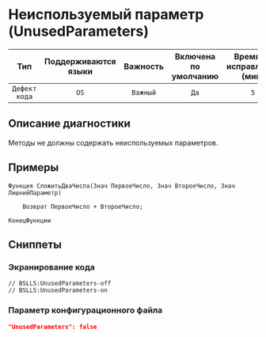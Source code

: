 # Неиспользуемый параметр (UnusedParameters)

| Тип | Поддерживаются<br/>языки | Важность | Включена<br/>по умолчанию | Время на<br/>исправление (мин) | Тэги |
| :-: | :-: | :-: | :-: | :-: | :-: |
| `Дефект кода` | `OS` | `Важный` | `Да` | `5` | `design` |

<!-- Блоки выше заполняются автоматически, не трогать -->
## Описание диагностики
Методы не должны содержать неиспользуемых параметров.

## Примеры

```bsl
Функция СложитьДваЧисла(Знач ПервоеЧисло, Знач ВтороеЧисло, Знач ЛишнийПараметр)

    Возврат ПервоеЧисло + ВтороеЧисло;

КонецФункции
```

## Сниппеты

<!-- Блоки ниже заполняются автоматически, не трогать -->
### Экранирование кода

```bsl
// BSLLS:UnusedParameters-off
// BSLLS:UnusedParameters-on
```

### Параметр конфигурационного файла

```json
"UnusedParameters": false
```
